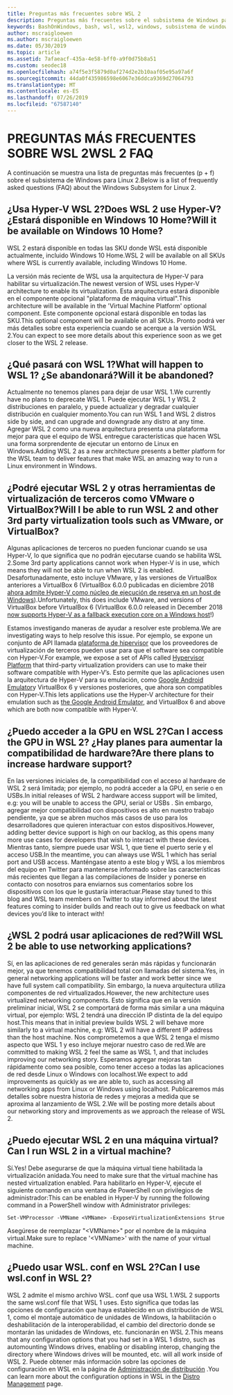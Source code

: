 ```yaml
---
title: Preguntas más frecuentes sobre WSL 2
description: Preguntas más frecuentes sobre el subsistema de Windows para Linux 2
keywords: BashOnWindows, bash, wsl, wsl2, windows, subsistema de windows para linux, subsistemawindows, ubuntu, debian, suse, windows 10, instalación
author: mscraigloewen
ms.author: mscraigloewen
ms.date: 05/30/2019
ms.topic: article
ms.assetid: 7afaeacf-435a-4e58-bff0-a9f0d75b8a51
ms.custom: seodec18
ms.openlocfilehash: a74f5e3f5879d0af274d2e2b10aaf05e95a97a6f
ms.sourcegitcommit: 44da0f435986598e6067e36ddca9369d27064793
ms.translationtype: MT
ms.contentlocale: es-ES
ms.lasthandoff: 07/26/2019
ms.locfileid: "67587140"
---
```

# <a name="wsl-2-faq"></a><span data-ttu-id="aa20b-104">PREGUNTAS MÁS FRECUENTES SOBRE WSL 2</span><span class="sxs-lookup"><span data-stu-id="aa20b-104">WSL 2 FAQ</span></span>

<span data-ttu-id="aa20b-105">A continuación se muestra una lista de preguntas más frecuentes (p + f) sobre el subsistema de Windows para Linux 2.</span><span class="sxs-lookup"><span data-stu-id="aa20b-105">Below is a list of frequently asked questions (FAQ) about the Windows Subsystem for Linux 2.</span></span>

## <a name="does-wsl-2-use-hyper-v-will-it-be-available-on-windows-10-home"></a><span data-ttu-id="aa20b-106">¿Usa Hyper-V WSL 2?</span><span class="sxs-lookup"><span data-stu-id="aa20b-106">Does WSL 2 use Hyper-V?</span></span> <span data-ttu-id="aa20b-107">¿Estará disponible en Windows 10 Home?</span><span class="sxs-lookup"><span data-stu-id="aa20b-107">Will it be available on Windows 10 Home?</span></span>

<span data-ttu-id="aa20b-108">WSL 2 estará disponible en todas las SKU donde WSL está disponible actualmente, incluido Windows 10 Home.</span><span class="sxs-lookup"><span data-stu-id="aa20b-108">WSL 2 will be available on all SKUs where WSL is currently available, including Windows 10 Home.</span></span>

<span data-ttu-id="aa20b-109">La versión más reciente de WSL usa la arquitectura de Hyper-V para habilitar su virtualización.</span><span class="sxs-lookup"><span data-stu-id="aa20b-109">The newest version of WSL uses Hyper-V architecture to enable its virtualization.</span></span> <span data-ttu-id="aa20b-110">Esta arquitectura estará disponible en el componente opcional "plataforma de máquina virtual".</span><span class="sxs-lookup"><span data-stu-id="aa20b-110">This architecture will be available in the 'Virtual Machine Platform' optional component.</span></span> <span data-ttu-id="aa20b-111">Este componente opcional estará disponible en todas las SKU.</span><span class="sxs-lookup"><span data-stu-id="aa20b-111">This optional component will be available on all SKUs.</span></span> <span data-ttu-id="aa20b-112">Pronto podrá ver más detalles sobre esta experiencia cuando se acerque a la versión WSL 2.</span><span class="sxs-lookup"><span data-stu-id="aa20b-112">You can expect to see more details about this experience soon as we get closer to the WSL 2 release.</span></span>

## <a name="what-will-happen-to-wsl-1-will-it-be-abandoned"></a><span data-ttu-id="aa20b-113">¿Qué pasará con WSL 1?</span><span class="sxs-lookup"><span data-stu-id="aa20b-113">What will happen to WSL 1?</span></span> <span data-ttu-id="aa20b-114">¿Se abandonará?</span><span class="sxs-lookup"><span data-stu-id="aa20b-114">Will it be abandoned?</span></span>

<span data-ttu-id="aa20b-115">Actualmente no tenemos planes para dejar de usar WSL 1.</span><span class="sxs-lookup"><span data-stu-id="aa20b-115">We currently have no plans to deprecate WSL 1.</span></span> <span data-ttu-id="aa20b-116">Puede ejecutar WSL 1 y WSL 2 distribuciones en paralelo, y puede actualizar y degradar cualquier distribución en cualquier momento.</span><span class="sxs-lookup"><span data-stu-id="aa20b-116">You can run WSL 1 and WSL 2 distros side by side, and can upgrade and downgrade any distro at any time.</span></span> <span data-ttu-id="aa20b-117">Agregar WSL 2 como una nueva arquitectura presenta una plataforma mejor para que el equipo de WSL entregue características que hacen WSL una forma sorprendente de ejecutar un entorno de Linux en Windows.</span><span class="sxs-lookup"><span data-stu-id="aa20b-117">Adding WSL 2 as a new architecture presents a better platform for the WSL team to deliver features that make WSL an amazing way to run a Linux environment in Windows.</span></span>

## <a name="will-i-be-able-to-run-wsl-2-and-other-3rd-party-virtualization-tools-such-as-vmware-or-virtualbox"></a><span data-ttu-id="aa20b-118">¿Podré ejecutar WSL 2 y otras herramientas de virtualización de terceros como VMware o VirtualBox?</span><span class="sxs-lookup"><span data-stu-id="aa20b-118">Will I be able to run WSL 2 and other 3rd party virtualization tools such as VMware, or VirtualBox?</span></span>

<span data-ttu-id="aa20b-119">Algunas aplicaciones de terceros no pueden funcionar cuando se usa Hyper-V, lo que significa que no podrán ejecutarse cuando se habilita WSL 2.</span><span class="sxs-lookup"><span data-stu-id="aa20b-119">Some 3rd party applications cannot work when Hyper-V is in use, which means they will not be able to run when WSL 2 is enabled.</span></span> <span data-ttu-id="aa20b-120">Desafortunadamente, esto incluye VMware, y las versiones de VirtualBox anteriores a VirtualBox 6 (VirtualBox 6.0.0 publicadas en diciembre 2018 [ahora admite Hyper-V como núcleo de ejecución de reserva en un host de Windows][1]).</span><span class="sxs-lookup"><span data-stu-id="aa20b-120">Unfortunately, this does include VMware, and versions of VirtualBox before VirtualBox 6 (VirtualBox 6.0.0 released in December 2018 [now supports Hyper-V as a fallback execution core on a Windows host][1]!)</span></span>

<span data-ttu-id="aa20b-121">Estamos investigando maneras de ayudar a resolver este problema.</span><span class="sxs-lookup"><span data-stu-id="aa20b-121">We are investigating ways to help resolve this issue.</span></span> <span data-ttu-id="aa20b-122">Por ejemplo, se expone un conjunto de API llamada [plataforma de hipervisor][2] que los proveedores de virtualización de terceros pueden usar para que el software sea compatible con Hyper-V.</span><span class="sxs-lookup"><span data-stu-id="aa20b-122">For example, we expose a set of APIs called [Hypervisor Platform][2] that third-party virtualization providers can use to make their software compatible with Hyper-V’s.</span></span> <span data-ttu-id="aa20b-123">Esto permite que las aplicaciones usen la arquitectura de Hyper-V para su emulación, como [Google Android Emulator][3]y VirtualBox 6 y versiones posteriores, que ahora son compatibles con Hyper-V.</span><span class="sxs-lookup"><span data-stu-id="aa20b-123">This lets applications use the Hyper-V architecture for their emulation such as [the Google Android Emulator][3], and VirtualBox 6 and above which are both now compatible with Hyper-V.</span></span>

## <a name="can-i-access-the-gpu-in-wsl-2-are-there-plans-to-increase-hardware-support"></a><span data-ttu-id="aa20b-124">¿Puedo acceder a la GPU en WSL 2?</span><span class="sxs-lookup"><span data-stu-id="aa20b-124">Can I access the GPU in WSL 2?</span></span> <span data-ttu-id="aa20b-125">¿Hay planes para aumentar la compatibilidad de hardware?</span><span class="sxs-lookup"><span data-stu-id="aa20b-125">Are there plans to increase hardware support?</span></span>

<span data-ttu-id="aa20b-126">En las versiones iniciales de, la compatibilidad con el acceso al hardware de WSL 2 será limitada; por ejemplo, no podrá acceder a la GPU, en serie o en USBs.</span><span class="sxs-lookup"><span data-stu-id="aa20b-126">In initial releases of WSL 2 hardware access support will be limited, e.g: you will be unable to access the GPU, serial or USBs .</span></span> <span data-ttu-id="aa20b-127">Sin embargo, agregar mejor compatibilidad con dispositivos es alto en nuestro trabajo pendiente, ya que se abren muchos más casos de uso para los desarrolladores que quieren interactuar con estos dispositivos.</span><span class="sxs-lookup"><span data-stu-id="aa20b-127">However, adding better device support is high on our backlog, as this opens many more use cases for developers that wish to interact with these devices.</span></span> <span data-ttu-id="aa20b-128">Mientras tanto, siempre puede usar WSL 1, que tiene el puerto serie y el acceso USB.</span><span class="sxs-lookup"><span data-stu-id="aa20b-128">In the meantime, you can always use WSL 1 which has serial port and USB access.</span></span> <span data-ttu-id="aa20b-129">Manténgase atento a este blog y WSL a los miembros del equipo en Twitter para mantenerse informado sobre las características más recientes que llegan a las compilaciones de Insider y ponerse en contacto con nosotros para enviarnos sus comentarios sobre los dispositivos con los que le gustaría interactuar.</span><span class="sxs-lookup"><span data-stu-id="aa20b-129">Please stay tuned to this blog and WSL team members on Twitter to stay informed about the latest features coming to insider builds and reach out to give us feedback on what devices you’d like to interact with!</span></span>

## <a name="will-wsl-2-be-able-to-use-networking-applications"></a><span data-ttu-id="aa20b-130">¿WSL 2 podrá usar aplicaciones de red?</span><span class="sxs-lookup"><span data-stu-id="aa20b-130">Will WSL 2 be able to use networking applications?</span></span>

<span data-ttu-id="aa20b-131">Sí, en las aplicaciones de red generales serán más rápidas y funcionarán mejor, ya que tenemos compatibilidad total con llamadas del sistema.</span><span class="sxs-lookup"><span data-stu-id="aa20b-131">Yes, in general networking applications will be faster and work better since we have full system call compatibility.</span></span> <span data-ttu-id="aa20b-132">Sin embargo, la nueva arquitectura utiliza componentes de red virtualizados.</span><span class="sxs-lookup"><span data-stu-id="aa20b-132">However, the new architecture uses virtualized networking components.</span></span> <span data-ttu-id="aa20b-133">Esto significa que en la versión preliminar inicial, WSL 2 se comportará de forma más similar a una máquina virtual, por ejemplo: WSL 2 tendrá una dirección IP distinta de la del equipo host.</span><span class="sxs-lookup"><span data-stu-id="aa20b-133">This means that in initial preview builds WSL 2 will behave more similarly to a virtual machine, e.g: WSL 2 will have a different IP address than the host machine.</span></span> <span data-ttu-id="aa20b-134">Nos comprometemos a que WSL 2 tenga el mismo aspecto que WSL 1 y eso incluye mejorar nuestro caso de red.</span><span class="sxs-lookup"><span data-stu-id="aa20b-134">We are committed to making WSL 2 feel the same as WSL 1, and that includes improving our networking story.</span></span> <span data-ttu-id="aa20b-135">Esperamos agregar mejoras tan rápidamente como sea posible, como tener acceso a todas las aplicaciones de red desde Linux o Windows con localhost.</span><span class="sxs-lookup"><span data-stu-id="aa20b-135">We expect to add improvements as quickly as we are able to, such as accessing all networking apps from Linux or Windows using localhost.</span></span> <span data-ttu-id="aa20b-136">Publicaremos más detalles sobre nuestra historia de redes y mejoras a medida que se aproxima al lanzamiento de WSL 2.</span><span class="sxs-lookup"><span data-stu-id="aa20b-136">We will be posting more details about our networking story and improvements as we approach the release of WSL 2.</span></span>

## <a name="can-i-run-wsl-2-in-a-virtual-machine"></a><span data-ttu-id="aa20b-137">¿Puedo ejecutar WSL 2 en una máquina virtual?</span><span class="sxs-lookup"><span data-stu-id="aa20b-137">Can I run WSL 2 in a virtual machine?</span></span>

<span data-ttu-id="aa20b-138">Sí.</span><span class="sxs-lookup"><span data-stu-id="aa20b-138">Yes!</span></span> <span data-ttu-id="aa20b-139">Debe asegurarse de que la máquina virtual tiene habilitada la virtualización anidada.</span><span class="sxs-lookup"><span data-stu-id="aa20b-139">You need to make sure that the virtual machine has nested virtualization enabled.</span></span> <span data-ttu-id="aa20b-140">Para habilitarlo en Hyper-V, ejecute el siguiente comando en una ventana de PowerShell con privilegios de administrador:</span><span class="sxs-lookup"><span data-stu-id="aa20b-140">This can be enabled in Hyper-V by running the following command in a PowerShell window with Administrator privileges:</span></span>

`Set-VMProcessor -VMName <VMName> -ExposeVirtualizationExtensions $true`

<span data-ttu-id="aa20b-141">Asegúrese de reemplazar "&lt;VMName&gt;" por el nombre de la máquina virtual.</span><span class="sxs-lookup"><span data-stu-id="aa20b-141">Make sure to replace '&lt;VMName&gt;' with the name of your virtual machine.</span></span>

## <a name="can-i-use-wslconf-in-wsl-2"></a><span data-ttu-id="aa20b-142">¿Puedo usar WSL. conf en WSL 2?</span><span class="sxs-lookup"><span data-stu-id="aa20b-142">Can I use wsl.conf in WSL 2?</span></span>

<span data-ttu-id="aa20b-143">WSL 2 admite el mismo archivo WSL. conf que usa WSL 1.</span><span class="sxs-lookup"><span data-stu-id="aa20b-143">WSL 2 supports the same wsl.conf file that WSL 1 uses.</span></span> <span data-ttu-id="aa20b-144">Esto significa que todas las opciones de configuración que haya establecido en un distribución de WSL 1, como el montaje automático de unidades de Windows, la habilitación o deshabilitación de la interoperabilidad, el cambio del directorio donde se montarán las unidades de Windows, etc. funcionarán en WSL 2.</span><span class="sxs-lookup"><span data-stu-id="aa20b-144">This means that any configuration options that you had set in a WSL 1 distro, such as automounting Windows drives, enabling or disabling interop, changing the directory where Windows drives will be mounted, etc. will all work inside of WSL 2.</span></span> <span data-ttu-id="aa20b-145">Puede obtener más información sobre las opciones de configuración en WSL en la página de [Administración de distribución](./wsl-config.md) .</span><span class="sxs-lookup"><span data-stu-id="aa20b-145">You can learn more about the configuration options in WSL in the [Distro Management](./wsl-config.md) page.</span></span> 

 [1]: https://www.virtualbox.org/wiki/Changelog-6.0
 [2]: https://docs.microsoft.com/en-us/virtualization/api/
 [3]: https://devblogs.microsoft.com/visualstudio/hyper-v-android-emulator-support/